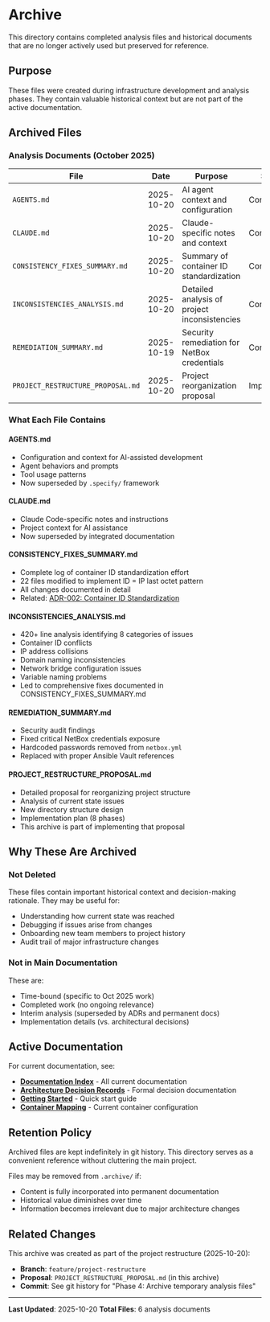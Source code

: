# Archive

This directory contains completed analysis files and historical documents that are no longer actively used but preserved for reference.

## Purpose

These files were created during infrastructure development and analysis phases. They contain valuable historical context but are not part of the active documentation.

## Archived Files

### Analysis Documents (October 2025)

| File | Date | Purpose | Status |
|------|------|---------|--------|
| `AGENTS.md` | 2025-10-20 | AI agent context and configuration | Completed |
| `CLAUDE.md` | 2025-10-20 | Claude-specific notes and context | Completed |
| `CONSISTENCY_FIXES_SUMMARY.md` | 2025-10-20 | Summary of container ID standardization | Completed |
| `INCONSISTENCIES_ANALYSIS.md` | 2025-10-20 | Detailed analysis of project inconsistencies | Completed |
| `REMEDIATION_SUMMARY.md` | 2025-10-19 | Security remediation for NetBox credentials | Completed |
| `PROJECT_RESTRUCTURE_PROPOSAL.md` | 2025-10-20 | Project reorganization proposal | Implemented |

### What Each File Contains

#### AGENTS.md
- Configuration and context for AI-assisted development
- Agent behaviors and prompts
- Tool usage patterns
- Now superseded by `.specify/` framework

#### CLAUDE.md
- Claude Code-specific notes and instructions
- Project context for AI assistance
- Now superseded by integrated documentation

#### CONSISTENCY_FIXES_SUMMARY.md
- Complete log of container ID standardization effort
- 22 files modified to implement ID = IP last octet pattern
- All changes documented in detail
- Related: [ADR-002: Container ID Standardization](../docs/adr/002-container-id-standardization.md)

#### INCONSISTENCIES_ANALYSIS.md
- 420+ line analysis identifying 8 categories of issues
- Container ID conflicts
- IP address collisions
- Domain naming inconsistencies
- Network bridge configuration issues
- Variable naming problems
- Led to comprehensive fixes documented in CONSISTENCY_FIXES_SUMMARY.md

#### REMEDIATION_SUMMARY.md
- Security audit findings
- Fixed critical NetBox credentials exposure
- Hardcoded passwords removed from `netbox.yml`
- Replaced with proper Ansible Vault references

#### PROJECT_RESTRUCTURE_PROPOSAL.md
- Detailed proposal for reorganizing project structure
- Analysis of current state issues
- New directory structure design
- Implementation plan (8 phases)
- This archive is part of implementing that proposal

## Why These Are Archived

### Not Deleted

These files contain important historical context and decision-making rationale. They may be useful for:
- Understanding how current state was reached
- Debugging if issues arise from changes
- Onboarding new team members to project history
- Audit trail of major infrastructure changes

### Not in Main Documentation

These are:
- Time-bound (specific to Oct 2025 work)
- Completed work (no ongoing relevance)
- Interim analysis (superseded by ADRs and permanent docs)
- Implementation details (vs. architectural decisions)

## Active Documentation

For current documentation, see:

- **[Documentation Index](../docs/README.md)** - All current documentation
- **[Architecture Decision Records](../docs/adr/)** - Formal decision documentation
- **[Getting Started](../docs/getting-started.md)** - Quick start guide
- **[Container Mapping](../docs/architecture/container-mapping.md)** - Current container configuration

## Retention Policy

Archived files are kept indefinitely in git history. This directory serves as a convenient reference without cluttering the main project.

Files may be removed from `.archive/` if:
- Content is fully incorporated into permanent documentation
- Historical value diminishes over time
- Information becomes irrelevant due to major architecture changes

## Related Changes

This archive was created as part of the project restructure (2025-10-20):
- **Branch**: `feature/project-restructure`
- **Proposal**: `PROJECT_RESTRUCTURE_PROPOSAL.md` (in this archive)
- **Commit**: See git history for "Phase 4: Archive temporary analysis files"

---

**Last Updated**: 2025-10-20
**Total Files**: 6 analysis documents
